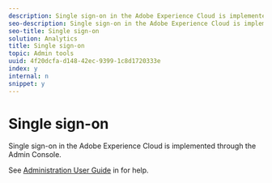 ```yaml
---
description: Single sign-on in the Adobe Experience Cloud is implemented through the Admin Console.
seo-description: Single sign-on in the Adobe Experience Cloud is implemented through the Admin Console.
seo-title: Single sign-on
solution: Analytics
title: Single sign-on
topic: Admin tools
uuid: 4f20dcfa-d148-42ec-9399-1c8d1720333e
index: y
internal: n
snippet: y
---
```


# Single sign-on

Single sign-on in the Adobe Experience Cloud is implemented through the Admin Console.

See [Administration User Guide](https://helpx.adobe.com/enterprise/managing/user-guide.html) in for help. 
